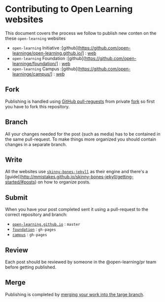 # Contributing to Open Learning websites

This document covers the process we follow to publish new conten on the these `open-learning` websites

- `open-learning` Initiative :[github](https://github.com/open-learninge/open-learning.github.io/] : [web](http://open-learninge.org/)
- `open-learning` Foundation :[github](https://github.com/open-learninge/foundation/] : [web](http://open-learninge.org/foundation/)
- `open-learning` Campus :[github](https://github.com/open-learninge/campus/] : [web](http://open-learninge.org/campus/)

## Fork

Publishing is handled using [GitHub pull-reguests](https://help.github.com/articles/using-pull-requests/) from private [fork](https://help.github.com/articles/fork-a-repo/) so first you have to fork this repository.

## Branch

All your changes needed for the post (such as media) has to be contained in the same pull-request. To make things more organized you should contain changes in a separate branch.

## Write

All the websites use [`skinny-bones-jekyll`](https://github.com/mmistakes/skinny-bones-jekyll/) as their engine and there's a [guide[(http://mmistakes.github.io/skinny-bones-jekyll/getting-started/#posts) on how to organize posts.

## Submit

When you have your post completed sent it using a pull-request to the correct repository and branch:

- [`open-learning.github.io`](https://github.com/open-learning/open-learning.github.io/) : `master`
- [`foundation`](https://github.com/open-learning/foundation/) : `gh-pages`
- [`campus`](https://github.com/open-learning/campus/) : `gh-pages`

## Review

Each post should be reviewed by someone in the @open-learning/pr team before getting published.

## Merge

Publishing is completed by [merging your work into the targe branch](https://help.github.com/articles/merging-branches/).

